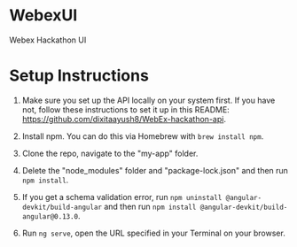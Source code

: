 # WebexUI
Webex Hackathon UI

# Setup Instructions
1. Make sure you set up the API locally on your system first. If you have not, follow these instructions to set it up in this README: https://github.com/dixitaayush8/WebEx-hackathon-api.

2. Install npm. You can do this via Homebrew with `brew install npm`.

3. Clone the repo, navigate to the "my-app" folder.

4. Delete the "node_modules" folder and "package-lock.json" and then run `npm install`.

5. If you get a schema validation error, run `npm uninstall @angular-devkit/build-angular` and then run `npm install @angular-devkit/build-angular@0.13.0`.

6. Run `ng serve`, open the URL specified in your Terminal on your browser.